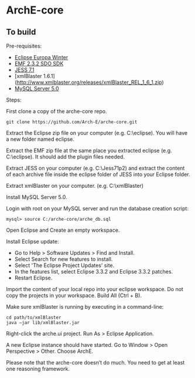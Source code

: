 ArchE-core
==========

To build
--------
Pre-requisites:
* [Eclipse Europa Winter](http://www.eclipse.org/downloads/packages/eclipse-ide-java-developers/europawinter)
* [EMF 2.3.2 SDO SDK](http://www.eclipse.org/modeling/download.php?file=/modeling/emf/emf/downloads/drops/2.3.2/R200802051830/emf-sdo-SDK-2.3.2.zip)
* [JESS 7.1](http://www.jessrules.com/jess/download.shtml)
* [xmlBlaster 1.6.1] (http://www.xmlblaster.org/releases/xmlBlaster_REL_1_6_1.zip)
* [MySQL Server 5.0](http://www.mysql.com/downloads/mysql/5.0.html)


Steps:

First clone a copy of the arche-core repo.
```
git clone https://github.com/Arch-E/arche-core.git
```
Extract the Eclipse zip file on your computer (e.g. C:\eclipse). You will have a new folder named eclipse.

Extract the EMF zip file at the same place you extracted eclipse (e.g. C:\eclipse). It should add the plugin files needed.

Extract JESS on your computer (e.g. C:\Jess71p2) and extract the content of each archive file inside the eclipse folder of JESS into your Eclipse folder.

Extract xmlBlaster on your computer. (e.g. C:\xmlBlaster)

Install MySQL Server 5.0.

Login with root on your MySQL server and run the database creation script:

```
mysql> source C:/arche-core/arche_db.sql
```

Open Eclipse and Create an empty workspace.

Install Eclipse update:
* Go to Help > Software Updates > Find and Install.
* Select Search for new features to install.
* Select 'The Eclipse Project Updates' site.
* In the features list, select Eclipse 3.3.2 and Eclipse 3.3.2 patches.
* Restart Eclipse.

Import the content of your local repo into your eclipse workspace. Do not copy the projects in your workspace. Build All (Ctrl + B).

Make sure xmlBlaster is running by executing in a command-line:

```
cd path/to/xmlBlaster
java –jar lib/xmlBlaster.jar
```

Right-click the arche.ui project. Run As > Eclipse Application.

A new Eclipse instance should have started. Go to Window > Open Perspective > Other. Choose ArchE.

Please note that the arche-core doesn’t do much. You need to get at least one reasoning framework.
